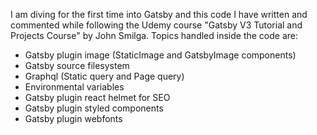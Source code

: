 I am diving for the first time into Gatsby and this code I have written and commented while following the Udemy course "Gatsby V3 Tutorial and Projects Course" by John Smilga.
Topics handled inside the code are:
- Gatsby plugin image (StaticImage and GatsbyImage components)
- Gatsby source filesystem
- Graphql (Static query and Page query)
- Environmental variables
- Gatsby plugin react helmet for SEO
- Gatsby plugin styled components
- Gatsby plugin webfonts
